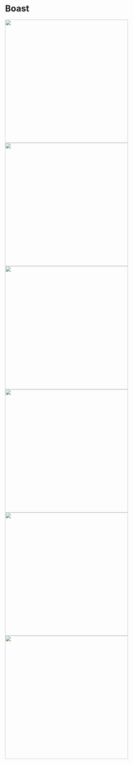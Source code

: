 # Boast
<div>
<img width="400" src="https://github.com/keurig47/Boast/blob/test/boastgif.gif" />
<img width="400" src="https://github.com/keurig47/Boast/blob/test/IMG_0299.PNG" />
</div>
<div>
<img width="400" src="https://github.com/keurig47/Boast/blob/test/IMG_0300.PNG" />
<img width="400" src="https://github.com/keurig47/Boast/blob/test/IMG_0301.PNG" />
</div>
<div>
<img width="400" src="https://github.com/keurig47/Boast/blob/test/IMG_0302.PNG" />
<img width="400" src="https://github.com/keurig47/Boast/blob/test/IMG_0303.PNG" />
</div>

